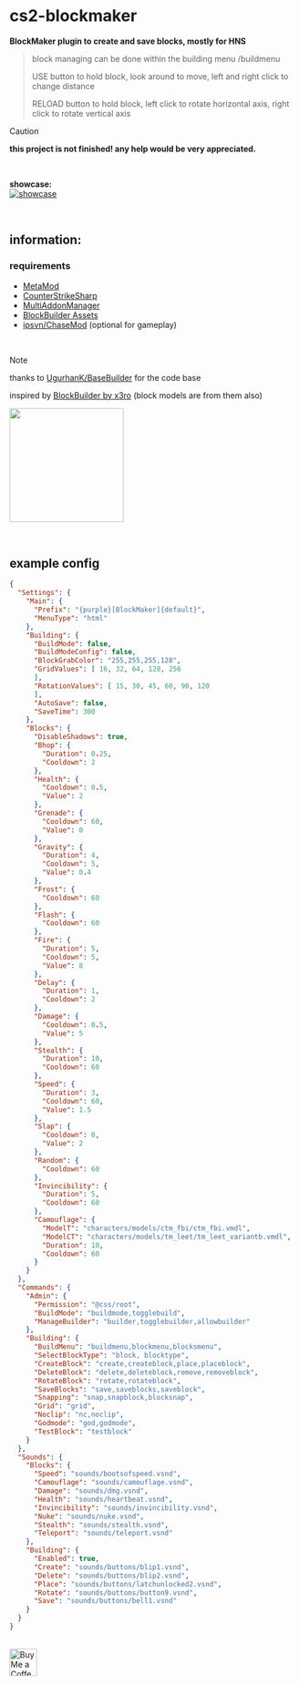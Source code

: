 # cs2-blockmaker

**BlockMaker plugin to create and save blocks, mostly for HNS**

> block managing can be done within the building menu /buildmenu
> 
> USE button to hold block, look around to move, left and right click to change distance
> 
> RELOAD button to hold block, left click to rotate horizontal axis, right click to rotate vertical axis

> [!CAUTION]
> **this project is not finished! any help would be very appreciated.**

<br>

**showcase:**<br>
[![showcase](https://img.youtube.com/vi/AEAEKhCErsw/hqdefault.jpg)](https://youtube.com/watch?v=AEAEKhCErsw)

<br>

## information:

### requirements

- [MetaMod](https://github.com/alliedmodders/metamod-source)
- [CounterStrikeSharp](https://github.com/roflmuffin/CounterStrikeSharp)
- [MultiAddonManager](https://github.com/Source2ZE/MultiAddonManager)
- [BlockBuilder Assets](https://steamcommunity.com/sharedfiles/filedetails/?id=3299954847)
- [ipsvn/ChaseMod](https://github.com/ipsvn/ChaseMod) (optional for gameplay)

<br>

> [!NOTE]
> thanks to [UgurhanK/BaseBuilder](https://github.com/UgurhanK/BaseBuilder) for the code base
>
> inspired by [BlockBuilder by x3ro](https://forums.alliedmods.net/showthread.php?t=258329) (block models are from them also)

<img src="https://github.com/user-attachments/assets/53e486cc-8da4-45ab-bc6e-eb38145aba36" height="200px"> <br>

<br>

## example config

```json
{
  "Settings": {
    "Main": {
      "Prefix": "{purple}[BlockMaker]{default}",
      "MenuType": "html"
    },
    "Building": {
      "BuildMode": false,
      "BuildModeConfig": false,
      "BlockGrabColor": "255,255,255,128",
      "GridValues": [ 16, 32, 64, 128, 256
      ],
      "RotationValues": [ 15, 30, 45, 60, 90, 120
      ],
      "AutoSave": false,
      "SaveTime": 300
    },
    "Blocks": {
      "DisableShadows": true,
      "Bhop": {
        "Duration": 0.25,
        "Cooldown": 2
      },
      "Health": {
        "Cooldown": 0.5,
        "Value": 2
      },
      "Grenade": {
        "Cooldown": 60,
        "Value": 0
      },
      "Gravity": {
        "Duration": 4,
        "Cooldown": 5,
        "Value": 0.4
      },
      "Frost": {
        "Cooldown": 60
      },
      "Flash": {
        "Cooldown": 60
      },
      "Fire": {
        "Duration": 5,
        "Cooldown": 5,
        "Value": 8
      },
      "Delay": {
        "Duration": 1,
        "Cooldown": 2
      },
      "Damage": {
        "Cooldown": 0.5,
        "Value": 5
      },
      "Stealth": {
        "Duration": 10,
        "Cooldown": 60
      },
      "Speed": {
        "Duration": 3,
        "Cooldown": 60,
        "Value": 1.5
      },
      "Slap": {
        "Cooldown": 0,
        "Value": 2
      },
      "Random": {
        "Cooldown": 60
      },
      "Invincibility": {
        "Duration": 5,
        "Cooldown": 60
      },
      "Camouflage": {
        "ModelT": "characters/models/ctm_fbi/ctm_fbi.vmdl",
        "ModelCT": "characters/models/tm_leet/tm_leet_variantb.vmdl",
        "Duration": 10,
        "Cooldown": 60
      }
    }
  },
  "Commands": {
    "Admin": {
      "Permission": "@css/root",
      "BuildMode": "buildmode,togglebuild",
      "ManageBuilder": "builder,togglebuilder,allowbuilder"
    },
    "Building": {
      "BuildMenu": "buildmenu,blockmenu,blocksmenu",
      "SelectBlockType": "block, blocktype",
      "CreateBlock": "create,createblock,place,placeblock",
      "DeleteBlock": "delete,deleteblock,remove,removeblock",
      "RotateBlock": "rotate,rotateblock",
      "SaveBlocks": "save,saveblocks,saveblock",
      "Snapping": "snap,snapblock,blocksnap",
      "Grid": "grid",
      "Noclip": "nc,noclip",
      "Godmode": "god,godmode",
      "TestBlock": "testblock"
    }
  },
  "Sounds": {
    "Blocks": {
      "Speed": "sounds/bootsofspeed.vsnd",
      "Camouflage": "sounds/camouflage.vsnd",
      "Damage": "sounds/dmg.vsnd",
      "Health": "sounds/heartbeat.vsnd",
      "Invincibility": "sounds/invincibility.vsnd",
      "Nuke": "sounds/nuke.vsnd",
      "Stealth": "sounds/stealth.vsnd",
      "Teleport": "sounds/teleport.vsnd"
    },
    "Building": {
      "Enabled": true,
      "Create": "sounds/buttons/blip1.vsnd",
      "Delete": "sounds/buttons/blip2.vsnd",
      "Place": "sounds/buttons/latchunlocked2.vsnd",
      "Rotate": "sounds/buttons/button9.vsnd",
      "Save": "sounds/buttons/bell1.vsnd"
    }
  }
}
```

<br> <a href="https://ko-fi.com/exkludera" target="blank"><img src="https://cdn.ko-fi.com/cdn/kofi5.png" height="48px" alt="Buy Me a Coffee at ko-fi.com"></a>
